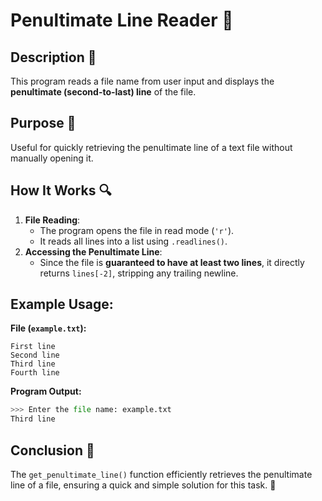 # Penultimate Line Reader 📜

## Description 📝

This program reads a file name from user input and displays the **penultimate (second-to-last) line** of the file.

## Purpose 🎯

Useful for quickly retrieving the penultimate line of a text file without manually opening it.

## How It Works 🔍

1. **File Reading**:
    - The program opens the file in read mode (`'r'`).
    - It reads all lines into a list using `.readlines()`.
2. **Accessing the Penultimate Line**:
    - Since the file is **guaranteed to have at least two lines**, it directly returns `lines[-2]`, stripping any trailing newline.

## Example Usage:

**File (`example.txt`):**

```
First line
Second line
Third line
Fourth line
```

**Program Output:**

```python
>>> Enter the file name: example.txt
Third line
```

## Conclusion 🚀

The `get_penultimate_line()` function efficiently retrieves the penultimate line of a file, ensuring a quick and simple solution for this task. 🚀
